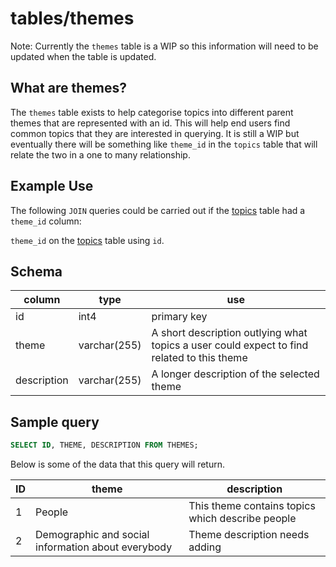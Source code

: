 
# tables/themes

Note: Currently the `themes` table is a WIP so this information will need to be updated when the table is updated.


## What are themes?
The `themes` table exists to help categorise topics into different parent themes that are represented with an id. This will help end users find common topics that they are interested in querying. It is still a WIP but eventually there will be something like `theme_id` in the `topics` table that will relate the two in a one to many relationship.

## Example Use
The following `JOIN` queries could be carried out if the [topics](topics.md) table had a `theme_id` column:

`theme_id` on the [topics](topics.md) table using `id`.
## Schema

|column|type|use|
|-|-|-|
|id|int4|primary key|
|theme|varchar(255)|A short description outlying what topics a user could expect to find related to this theme|
|description|varchar(255)|A longer description of the selected theme|

## Sample query

```sql
SELECT ID, THEME, DESCRIPTION FROM THEMES;
```

Below is some of the data that this query will return.

|ID|theme|description|
|-|-|-|
|1|People|This theme contains topics which describe people|
|2|Demographic and social information about everybody|Theme description needs adding|
